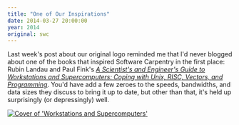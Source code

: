 ```yaml
---
title: "One of Our Inspirations"
date: 2014-03-27 20:00:00
year: 2014
original: swc
---
```

<p>
  Last week's post about our original logo
  reminded me that I'd never blogged about one of the books that inspired Software Carpentry in the first place:
  Rubin Landau and Paul Fink's
  <em><a href="http://www.amazon.com/Scientists-Engineers-Guide-Workstations-Supercomputers/dp/0471532711/">A Scientist's and Engineer's Guide to Workstations and Supercomputers: Coping with Unix, RISC, Vectors, and Programming</a></em>.
  You'd have add a few zeroes to the speeds, bandwidths, and data sizes they discuss
  to bring it up to date,
  but other than that,
  it's held up surprisingly (or depressingly) well.
</p>
<a href="http://www.amazon.com/Scientists-Engineers-Guide-Workstations-Supercomputers/dp/0471532711/"><img src="{{site.github.url}}/files/2014/03/workstations-and-supercomputers.jpg" alt="Cover of 'Workstations and Supercomputers'" /></a>
